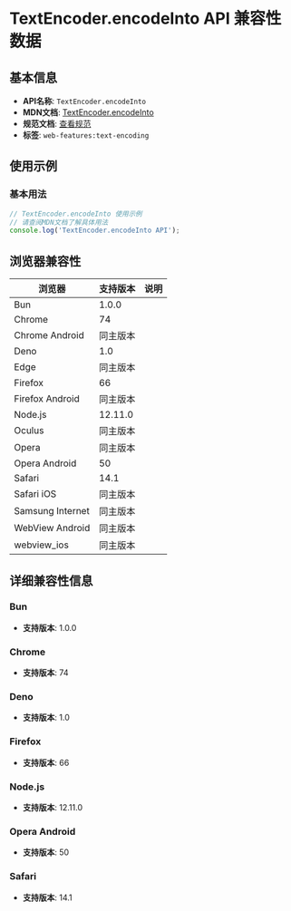 # TextEncoder.encodeInto API 兼容性数据

## 基本信息

- **API名称**: `TextEncoder.encodeInto`
- **MDN文档**: [TextEncoder.encodeInto](https://developer.mozilla.org/docs/Web/API/TextEncoder/encodeInto)
- **规范文档**: [查看规范](https://encoding.spec.whatwg.org/#ref-for-dom-textencoder-encodeinto①)
- **标签**: `web-features:text-encoding`

## 使用示例

### 基本用法

```javascript
// TextEncoder.encodeInto 使用示例
// 请查阅MDN文档了解具体用法
console.log('TextEncoder.encodeInto API');
```

## 浏览器兼容性

| 浏览器 | 支持版本 | 说明 |
|--------|----------|------|
| Bun | 1.0.0 |  |
| Chrome | 74 |  |
| Chrome Android | 同主版本 |  |
| Deno | 1.0 |  |
| Edge | 同主版本 |  |
| Firefox | 66 |  |
| Firefox Android | 同主版本 |  |
| Node.js | 12.11.0 |  |
| Oculus | 同主版本 |  |
| Opera | 同主版本 |  |
| Opera Android | 50 |  |
| Safari | 14.1 |  |
| Safari iOS | 同主版本 |  |
| Samsung Internet | 同主版本 |  |
| WebView Android | 同主版本 |  |
| webview_ios | 同主版本 |  |

## 详细兼容性信息

### Bun

- **支持版本**: 1.0.0

### Chrome

- **支持版本**: 74

### Deno

- **支持版本**: 1.0

### Firefox

- **支持版本**: 66

### Node.js

- **支持版本**: 12.11.0

### Opera Android

- **支持版本**: 50

### Safari

- **支持版本**: 14.1

